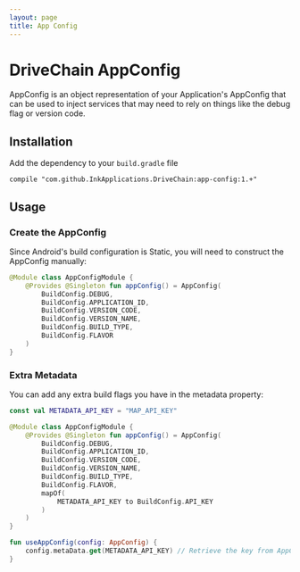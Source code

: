 ```yaml
---
layout: page
title: App Config
---
```


DriveChain AppConfig
====================

AppConfig is an object representation of your Application's AppConfig that
can be used to inject services that may need to rely on things like the debug
flag or version code.

Installation
------------

Add the dependency to your `build.gradle` file

    compile "com.github.InkApplications.DriveChain:app-config:1.+"

Usage
-----

### Create the AppConfig

Since Android's build configuration is Static, you will need to construct
the AppConfig manually:

```kotlin
@Module class AppConfigModule {
    @Provides @Singleton fun appConfig() = AppConfig(
        BuildConfig.DEBUG,
        BuildConfig.APPLICATION_ID,
        BuildConfig.VERSION_CODE,
        BuildConfig.VERSION_NAME,
        BuildConfig.BUILD_TYPE,
        BuildConfig.FLAVOR
    )
}
```

### Extra Metadata

You can add any extra build flags you have in the metadata property:

```kotlin
const val METADATA_API_KEY = "MAP_API_KEY"

@Module class AppConfigModule {
    @Provides @Singleton fun appConfig() = AppConfig(
        BuildConfig.DEBUG,
        BuildConfig.APPLICATION_ID,
        BuildConfig.VERSION_CODE,
        BuildConfig.VERSION_NAME,
        BuildConfig.BUILD_TYPE,
        BuildConfig.FLAVOR,
        mapOf(
            METADATA_API_KEY to BuildConfig.API_KEY
        )
    )
}

fun useAppConfig(config: AppConfig) {
    config.metaData.get(METADATA_API_KEY) // Retrieve the key from AppConfig
}
```
